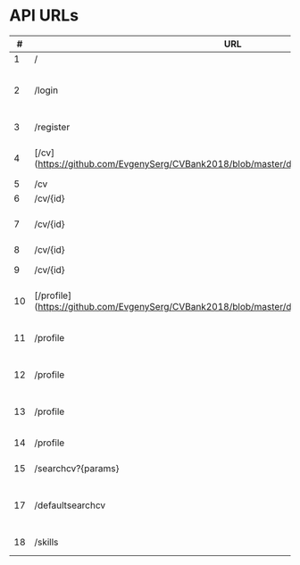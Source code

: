 # API URLs

| #   | URL                                                                                                | Method | Description                                                    |
| --- | -------------------------------------------------------------------------------------------------- | ------ | -------------------------------------------------------------- |
| 1   | /                                                                                                  | GET    | Show home page                                                 |
| 2   | /login                                                                                             | POST   | Send authentication information to the server                  |
| 3   | /register                                                                                          | POST   | Add new profile (register new user)                            |
| 4   | [/cv] (https://github.com/EvgenySerg/CVBank2018/blob/master/docs/api/cv_candidate_GET.md)          | GET    | Get the registry of CV and of scpecified page                  |
| 5   | /cv                                                                                                | POST   | Add new CV                                                     |
| 6   | /cv/{id}                                                                                           | GET    | Get CV detail                                                  |
| 7   | /cv/{id}                                                                                           | PATCH  | Deactivate/activate selected CV/ id - id of selected CV        |
| 8   | /cv/{id}                                                                                           | PUT    | Edit selected CV.                                              |
| 9   | /cv/{id}                                                                                           | DELETE | Delete CV with selected id                                     |
| 10  | [/profile]  (https://github.com/EvgenySerg/CVBank2018/blob/master/docs/api/profie_canidate_GET.md) | GET    | candidate - Get current profile information                    |
| 11  | /profile                                                                                           | PUT    | candidate - Edit current profile information                   |
| 12  | /profile                                                                                           | PUT    | employer - Edit current profile information                    |
| 13  | /profile                                                                                           | GET    | employer - Get current profile information                     |
| 14  | /profile                                                                                           | DELETE | Delete current profile                                         |
| 15  | /searchcv?{params}                                                                                 | GET    | Search CVs with given parameters                               |
| 17  | /defaultsearchcv                                                                                   | PUT    | Save search criteria for default usage of the CV registry page |
| 18  | /skills                                                                                            | GET    | Get current candidate skills                                   |